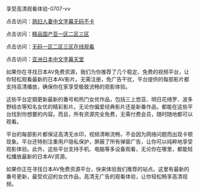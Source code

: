 
享受高清观看体验-0707-vv


点击访问：<a href="https://rtj-3zo.pages.dev/">熟妇人妻中文字幕无码不卡</a>

点击访问：<a href="https://vassv.pages.dev/">精品国产亚一区二区三区</a>

点击访问：<a href="https://fdhf-454.pages.dev/">无码一区二区三区在线观看</a>

点击访问：<a href="https://gfd-5xg.pages.dev/">亚洲日本中文字幕天堂</a>

如果你在寻找日本AV免费资源，我们为你推荐了几个稳定、免费的视频平台，让你轻松观看最新的日本AV影片。无需注册，免广告干扰，平台提供的每部影片都支持高清播放，确保你在家享受极致流畅的观影体验。

这些平台定期更新最新的番号和热门女优作品，包括三上悠亚、明日花绮罗、波多野结衣等知名女优的精彩影片。无论你偏爱经典影片还是新番作品，都能在这些平台找到你想要的内容。而且，所有资源完全免费，无需付费会员，随时随地都可以观看。

平台的每部影片都保证高清无水印，视频清晰流畅，不会因为网络问题而出现卡顿现象。平台还特别注重用户隐私保护，屏蔽了所有弹窗广告，让你可以纯粹地享受观影体验。此外，这些平台支持手机、电脑等多设备观看，无论你在哪里，都能轻松播放最新的日本AV资源。

如果你正在寻找日本AV免费资源平台，快来体验我们推荐的站点。这里有最新的番号更新，最受欢迎的女优作品，高清无广告的观看体验，让你轻松畅享高清视频。


<span style="display:none;">[Canonical link](）</span>
